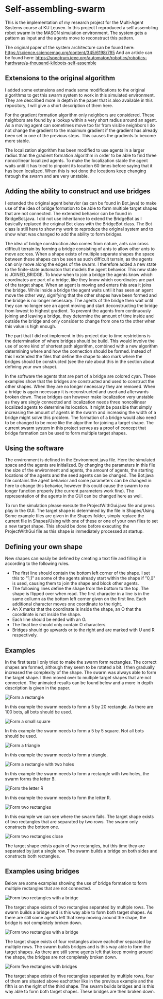 # Self-assembling-swarm
This is the implementation of my research project for the Multi-Agent Systems course at KU Leuven. In this project I reproduced a self assembling robot swarm in the MASON simulation environment. The system gets a pattern as input and the agents move to reconstruct this pattern.

The original paper of the system architecture can be found here: https://science.sciencemag.org/content/345/6198/795
And an article can be found here: https://spectrum.ieee.org/automaton/robotics/robotics-hardware/a-thousand-kilobots-self-assemble

## Extensions to the original algorithm
I added some extensions and made some modifications to the original algorithms to get this swarm system to work in this simulated environment. They are described more in depth in the paper that is also available in this repository, I will give a short description of them here.

For the gradient formation algorithm only neighbors are considered. These neighbors are found by a lookup within a very short radius around an agent. As a moving agent can sometimes move too far from visible neighbors I do not change the gradient to the maximum gradient if the gradient has already been set in one of the previous steps. This causes the gradients to become more stable.

The localization algorithm has been modified to use agents in a larger radius than the gradient formation algorithm in order to be able to find three noncollinear localized agents. To make the localization stable the agent waits until it has tried to pinpoint its location 60 times before saying that it has been localized. When this is not done the locations keep changing through the swarm and are very unstable.

## Adding the ability to construct and use bridges
I extended the original agent behavior (as can be found in Bot.java) to make use of the idea of bridge formation to be able to form multiple target shapes that are not connected. The extended behavior can be found in BridgeBot.java. I did not use inheritance to extend the BridgeBot as I basically replaced the original Bot class with the BridgeBot class. The Bot class is still here to show my work to reproduce the original system and to show what was changed to add the ability to form bridges. 

The idea of bridge construction also comes from nature, ants can cross difficult terrain by forming a bridge consisting of ants to allow other ants to move accross. When a shape exists of multiple separate shapes the space between these shapes can be seen as such difficult terrain, as the agents can only move along the edges of the swarm. I therefore added a new state to the finite-state automaton that models the agent behavior. This new state is JOINED_BRIDGE. To know when to join a bridge the agents know which coordinates are part of a bridge, like they know which coordinates are part of the target shape. When an agent is moving and enters this area it joins the bridge. While inside a bridge the agent waits until it has seen an agent move the other way, signifying that the other shapes have been formed and the bridge is no longer necessary. The agents of the bridge then wait until they can no longer see an agent moving and start deconstructing the bridge from lowest to highest gradient. To prevent the agents from continuously joining and leaving a bridge, they determine the amount of time inside and outside the bridge and only consider to change from one to the other when this value is high enough.

The part that I did not implement in this project due to time restrictions is the determination of where bridges should be build. This would involve the use of some kind of shortest path algorithm, combined with a new algorithm determining where and how the connection should be formed. Instead of this I extended the files that define the shape to also mark where the bridges should be constructed (see the rule about this in the section about defining your own shape).

In the software the agents that are part of a bridge are colored cyan. These examples show that the bridges are constructed and used to construct the other shapes. When they are no longer necessary they are removed. When a bridge is again necessary it is reconstructed and used and afterwards broken down. These bridges can however make localization very unstable as they are singly connected and localization needs three noncollinear localized agents to determine its location. It might be possible that simply increasing the amount of agents in the swarm and increasing the width of a bridge might solve this problem. The formation of a bridge would also need to be changed to be more like the algorithm for joining a target shape. The current swarm system in this project serves as a proof of concept that bridge formation can be used to form multiple target shapes.

## Using the software
The environment is defined in the Environment.java file. Here the simulated space and the agents are initialized. By changing the parameters in this file the size of the environment and agents, the amount of agents, the starting locations of the agents and the seed agents can be changed. The Bot.java file contains the agent behavior and some parameters can be changed in here to change this behavior, however this could cause the swarm to no longer function properly (the current parameters work fine). The representation of the agents in the GUI can be changed here as well.

To run the simulation please execute the ProjectWithGui.java file and press play in the GUI. The target shape is determined by the file in Shapes/Using. Some example files are given in the Shapes folder, simply replace the current file in Shapes/Using with one of these or one of your own files to set a new target shape. This should be done before executing the ProjectWithGui file as this shape is immediately processed at startup.

## Defining your own shape
New shapes can easily be defined by creating a text file and filling it in according to the following rules.
* The first line should contain the bottom left corner of the shape. I set this to "1,1" as some of the agents already start within the shape if "0,0" is used, causing them to join the shape and block other agents.
* The following lines define the shape from the bottom to the top. The shape is flipped over when read. The first character in a line is in the same collumn as the bottom left corner given on the first line. Each additional character moves one coordinate to the right.
* An X marks that the coordinate is inside the shape, an O that the coordinate is not inside the shape.
* Each line should be ended with an O.
* The final line should only contain O characters.
* Bridges should go upwards or to the right and are marked with U and R respectively.

## Examples
In the first tests I only tried to make the swarm form rectangles. The correct shapes are formed, although they seem to be rotated a bit. I then gradually increased the complexity of the shape. The swarm was always able to form the target shape. I then moved over to multiple target shapes that are not connected. The animated results can be found below and a more in depth description is given in the paper.

![Form a rectangle](https://github.com/VerleysenNiels/Self-assembling-swarm/blob/master/Examples/example_rectangle_cropped.gif)

In this example the swarm needs to form a 5 by 20 rectangle. As there are 100 bots, all bots should be used.

![Form a small square](https://github.com/VerleysenNiels/Self-assembling-swarm/blob/master/Examples/example_small_square_cropped.gif)

In this example the swarm needs to form a 5 by 5 square. Not all bots should be used.

![Form a triangle](https://github.com/VerleysenNiels/Self-assembling-swarm/blob/master/Examples/example_triangle.gif)

In this example the swarm needs to form a triangle.

![Form a rectangle with two holes](https://github.com/VerleysenNiels/Self-assembling-swarm/blob/master/Examples/two_holes.gif)

In this example the swarm needs to form a rectangle with two holes, the swarm forms the letter B.

![Form the letter R](https://github.com/VerleysenNiels/Self-assembling-swarm/blob/master/Examples/R.gif)

In this example the swarm needs to form the letter R.

![Form two rectangles](https://github.com/VerleysenNiels/Self-assembling-swarm/blob/master/Examples/two_rectangles.gif)

In this example we can see where the swarm fails. The target shape exists of two rectangles that are separated by two rows. The swarm only constructs the bottom one.

![Form two rectangles close](https://github.com/VerleysenNiels/Self-assembling-swarm/blob/master/Examples/two_rectangles_close.gif)

The target shape exists again of two rectangles, but this time they are separated by just a single row. The swarm builds a bridge on both sides and constructs both rectangles.


## Examples using bridges
Below are some examples showing the use of bridge formation to form multiple rectangles that are not connected.

![Form two rectangles with a bridge](https://github.com/VerleysenNiels/Self-assembling-swarm/blob/master/Examples/two_rectangles_bridge2.gif)

The target shape exists of two rectangles separated by multiple rows. The swarm builds a bridge and is this way able to form both target shapes. As there are still some agents left that keep moving around the shape, the bridge is not completely broken down.

![Form two rectangles with a bridge](https://github.com/VerleysenNiels/Self-assembling-swarm/blob/master/Examples/four_rectangles_bridge.gif)

The target shape exists of four rectangles above eachother separated by multiple rows. The swarm builds bridges and is this way able to form the target shapes. As there are still some agents left that keep moving around the shape, the bridges are not completely broken down.

![Form five rectangles with bridges](https://github.com/VerleysenNiels/Self-assembling-swarm/blob/master/Examples/five_rectangles_bridge.gif)

The target shape exists of five rectangles separated by multiple rows, four of them are situated above eachother like in the previous example and the fifth is on the right of the third shape. The swarm builds bridges and is this way able to form both target shapes. These bridges are then broken down.
